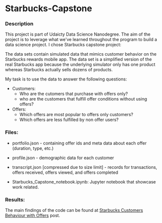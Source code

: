 # Starbucks-Capstone

### Description
This project is part of Udaicty Data Science Nanodegree. The aim of the project is to leverage what we've learned throughout the program to build a data science project. I chose Starbucks capstone project:

The data sets contain simulated data that mimics customer behavior on the Starbucks rewards mobile app. The data set is a simplified version of the real Starbucks app because the underlying simulator only has one product whereas Starbucks actually sells dozens of products.

My task is to use the data to answer the following questions:
* Customers:
  - Who are the cutomers that purchase with offers only?
  - who are the customers that fulfill offer conditions without using offers?
* Offers:
  - Which offers are most popular to offers only customers?
  - Which offers are less fulfilled by non offer users?

### Files:
- portfolio.json - containing offer ids and meta data about each offer (duration, type, etc.)
- profile.json - demographic data for each customer
- transcript.json [compressed due to size limit] - records for transactions, offers received, offers viewed, and offers completed 

- Starbucks_Capstone_notebook.ipynb: Jupyter notebook that showcase work related.

### Results:
The main findings of the code can be found at [Starbucks Customers Behaviour with Offers](https://medium.com/@mawadamf91/starbucks-customers-behaviour-with-offers-179e8bcd5306) post.
